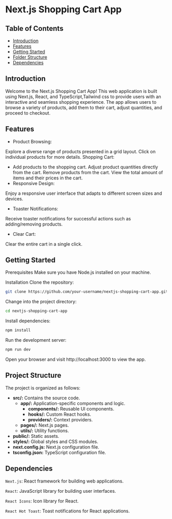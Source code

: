# Next.js Shopping Cart App

## Table of Contents

- [Introduction](#Introduction)
- [Features](#Feactures)
- [Getting Started](#Getting-Started)
- [Folder Structure](#Folder-Structure)
- [Dependencies](#Dependencies)

## Introduction

Welcome to the Next.js Shopping Cart App! This web application is built using Next.js, React, and TypeScript,Tailwind css to provide users with an interactive and seamless shopping experience. The app allows users to browse a variety of products, add them to their cart, adjust quantities, and proceed to checkout.

## Features

- Product Browsing:

Explore a diverse range of products presented in a grid layout.
Click on individual products for more details.
Shopping Cart:

- Add products to the shopping cart.
  Adjust product quantities directly from the cart.
  Remove products from the cart.
  View the total amount of items and their prices in the cart.
- Responsive Design:

Enjoy a responsive user interface that adapts to different screen sizes and devices.

- Toaster Notifications:

Receive toaster notifications for successful actions such as adding/removing products.

- Clear Cart:

Clear the entire cart in a single click.

## Getting Started

Prerequisites
Make sure you have Node.js installed on your machine.

Installation
Clone the repository:

```bash
git clone https://github.com/your-username/nextjs-shopping-cart-app.git
```

Change into the project directory:

```bash
cd nextjs-shopping-cart-app
```

Install dependencies:

```bash
npm install
```

Run the development server:

```bash
npm run dev
```

Open your browser and visit http://localhost:3000 to view the app.

## Project Structure

The project is organized as follows:

- **src/:** Contains the source code.
  - **app/:** Application-specific components and logic.
    - **components/:** Reusable UI components.
    - **hooks/:** Custom React hooks.
    - **providers/:** Context providers.
  - **pages/:** Next.js pages.
  - **utils/:** Utility functions.
- **public/:** Static assets.
- **styles/:** Global styles and CSS modules.
- **next.config.js:** Next.js configuration file.
- **tsconfig.json:** TypeScript configuration file.

## Dependencies

`Next.js`: React framework for building web applications.

`React`: JavaScript library for building user interfaces.

`React Icons`: Icon library for React.

`React Hot Toast`: Toast notifications for React applications.
